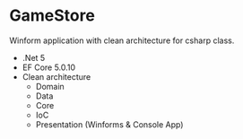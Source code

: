 # GameStore
Winform application with clean architecture for csharp class.

* .Net 5
* EF Core 5.0.10
* Clean architecture
  * Domain
  * Data
  * Core
  * IoC
  * Presentation (Winforms & Console App)
  
